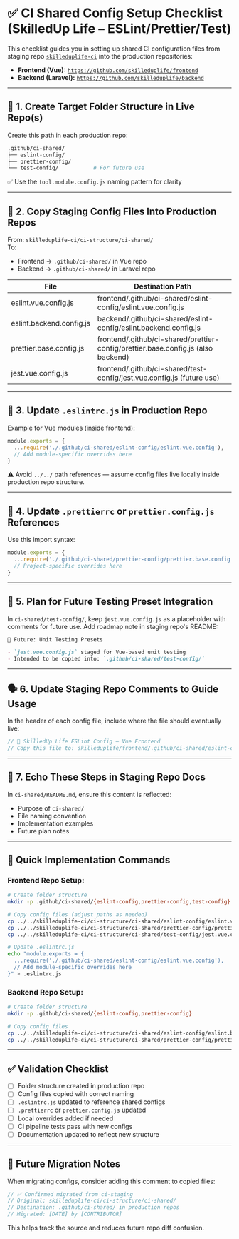 # ✅ CI Shared Config Setup Checklist (SkilledUp Life – ESLint/Prettier/Test)

This checklist guides you in setting up shared CI configuration files from staging repo [`skilleduplife-ci`](https://github.com/jerryagenyi/skilleduplife-ci) into the production repositories:

- **Frontend (Vue):** [`https://github.com/skilleduplife/frontend`](https://github.com/skilleduplife/frontend)
- **Backend (Laravel):** [`https://github.com/skilleduplife/backend`](https://github.com/skilleduplife/backend)

---

## 📁 1. Create Target Folder Structure in Live Repo(s)

Create this path in each production repo:

```bash
.github/ci-shared/
├── eslint-config/
├── prettier-config/
└── test-config/           # For future use
```

✅ Use the `tool.module.config.js` naming pattern for clarity

---

## 📄 2. Copy Staging Config Files Into Production Repos

From: `skilleduplife-ci/ci-structure/ci-shared/`  
To:
- Frontend → `.github/ci-shared/` in Vue repo
- Backend → `.github/ci-shared/` in Laravel repo

| File                         | Destination Path                                                                   |
|-----------------------------|-------------------------------------------------------------------------------------|
| eslint.vue.config.js        | frontend/.github/ci-shared/eslint-config/eslint.vue.config.js                      |
| eslint.backend.config.js    | backend/.github/ci-shared/eslint-config/eslint.backend.config.js                   |
| prettier.base.config.js     | frontend/.github/ci-shared/prettier-config/prettier.base.config.js (also backend)  |
| jest.vue.config.js          | frontend/.github/ci-shared/test-config/jest.vue.config.js (future use)             |

---

## 🧠 3. Update `.eslintrc.js` in Production Repo

Example for Vue modules (inside frontend):

```js
module.exports = {
  ...require('./.github/ci-shared/eslint-config/eslint.vue.config'),
  // Add module-specific overrides here
}
```

⚠️ Avoid `../../` path references — assume config files live locally inside production repo structure.

---

## 🎨 4. Update `.prettierrc` or `prettier.config.js` References

Use this import syntax:

```js
module.exports = {
  ...require('./.github/ci-shared/prettier-config/prettier.base.config'),
  // Project-specific overrides here
}
```

---

## 🧪 5. Plan for Future Testing Preset Integration

In `ci-shared/test-config/`, keep `jest.vue.config.js` as a placeholder with comments for future use. Add roadmap note in staging repo's README:

```md
🧪 Future: Unit Testing Presets

- `jest.vue.config.js` staged for Vue-based unit testing
- Intended to be copied into: `.github/ci-shared/test-config/`
```

---

## 🗣️ 6. Update Staging Repo Comments to Guide Usage

In the header of each config file, include where the file should eventually live:

```js
// 🔧 SkilledUp Life ESLint Config – Vue Frontend
// Copy this file to: skilleduplife/frontend/.github/ci-shared/eslint-config/
```

---

## 📢 7. Echo These Steps in Staging Repo Docs

In `ci-shared/README.md`, ensure this content is reflected:
- Purpose of `ci-shared/`
- File naming convention
- Implementation examples
- Future plan notes

---

## 🚀 Quick Implementation Commands

### Frontend Repo Setup:
```bash
# Create folder structure
mkdir -p .github/ci-shared/{eslint-config,prettier-config,test-config}

# Copy config files (adjust paths as needed)
cp ../../skilleduplife-ci/ci-structure/ci-shared/eslint-config/eslint.vue.config.js .github/ci-shared/eslint-config/
cp ../../skilleduplife-ci/ci-structure/ci-shared/prettier-config/prettier.base.config.js .github/ci-shared/prettier-config/
cp ../../skilleduplife-ci/ci-structure/ci-shared/test-config/jest.vue.config.js .github/ci-shared/test-config/

# Update .eslintrc.js
echo "module.exports = {
  ...require('./.github/ci-shared/eslint-config/eslint.vue.config'),
  // Add module-specific overrides here
}" > .eslintrc.js
```

### Backend Repo Setup:
```bash
# Create folder structure
mkdir -p .github/ci-shared/{eslint-config,prettier-config}

# Copy config files
cp ../../skilleduplife-ci/ci-structure/ci-shared/eslint-config/eslint.backend.config.js .github/ci-shared/eslint-config/
cp ../../skilleduplife-ci/ci-structure/ci-shared/prettier-config/prettier.base.config.js .github/ci-shared/prettier-config/
```

---

## ✅ Validation Checklist

- [ ] Folder structure created in production repo
- [ ] Config files copied with correct naming
- [ ] `.eslintrc.js` updated to reference shared configs
- [ ] `.prettierrc` or `prettier.config.js` updated
- [ ] Local overrides added if needed
- [ ] CI pipeline tests pass with new configs
- [ ] Documentation updated to reflect new structure

---

## 🔄 Future Migration Notes

When migrating configs, consider adding this comment to copied files:
```js
// ✅ Confirmed migrated from ci-staging
// Original: skilleduplife-ci/ci-structure/ci-shared/
// Destination: .github/ci-shared/ in production repos
// Migrated: [DATE] by [CONTRIBUTOR]
```

This helps track the source and reduces future repo diff confusion. 